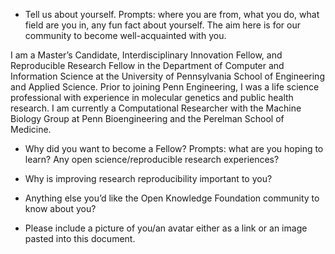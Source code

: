 * Tell us about yourself. Prompts: where you are from, what you do, what field are you in, any fun fact about yourself. The aim here is for our community to become well-acquainted with you.

I am a Master’s Candidate, Interdisciplinary Innovation Fellow, and Reproducible Research Fellow in the Department of Computer and Information Science at the University of Pennsylvania School of Engineering and Applied Science. Prior to joining Penn Engineering, I was a life science professional with experience in molecular genetics and public health research. I am currently a Computational Researcher with the Machine Biology Group at Penn Bioengineering and the Perelman School of Medicine.

* Why did you want to become a Fellow? Prompts: what are you hoping to learn? Any open science/reproducible research experiences?

* Why is improving research reproducibility important to you?

* Anything else you’d like the Open Knowledge Foundation community to know about you?

* Please include a picture of you/an avatar either as a link or an image pasted into this document.
